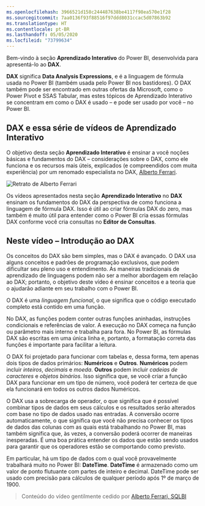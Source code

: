```yaml
---
ms.openlocfilehash: 3966521d158c244487638be4117f98ea570e1f28
ms.sourcegitcommit: 7aa0136f93f88516f97ddd8031ccac5d07863b92
ms.translationtype: HT
ms.contentlocale: pt-BR
ms.lasthandoff: 05/05/2020
ms.locfileid: "73799634"
---
```

Bem-vindo à seção **Aprendizado Interativo** do Power BI, desenvolvida para apresentá-lo ao **DAX**.

**DAX** significa **Data Analysis Expressions**, e é a linguagem de fórmula usada no Power BI (também usada pelo Power BI nos bastidores). O DAX também pode ser encontrado em outras ofertas da Microsoft, como o Power Pivot e SSAS Tabular, mas estes tópicos de Aprendizado Interativo se concentram em como o DAX é usado – e pode ser usado por você – no Power BI.

## <a name="dax-and-this-guided-learning-video-series"></a>DAX e essa série de vídeos de Aprendizado Interativo
O objetivo desta seção **Aprendizado Interativo** é ensinar a você noções básicas e fundamentos do DAX – considerações sobre o DAX, como ele funciona e os recursos mais úteis, explicados (e compreendidos com muita experiência) por um renomado especialista no DAX, [Alberto Ferrari](https://www.sqlbi.com/learning-dax).

![Retrato de Alberto Ferrari](media/7-1-intro-to-dax/intro_dax_6_alberto_ferrari.png)

Os vídeos apresentados nesta seção **Aprendizado Interativo** no **DAX** ensinam os fundamentos do DAX da perspectiva de como funciona a linguagem de fórmula DAX. Isso é útil ao criar fórmulas DAX do zero, mas também é muito útil para entender como o Power BI cria essas fórmulas DAX conforme você cria consultas no **Editor de Consultas**.

## <a name="in-this-video---introduction-to-dax"></a>Neste vídeo – Introdução ao DAX
Os conceitos do DAX são bem simples, mas o DAX é avançado. O DAX usa alguns conceitos e padrões de programação exclusivos, que podem dificultar seu pleno uso e entendimento. As maneiras tradicionais de aprendizado de linguagens podem não ser a melhor abordagem em relação ao DAX; portanto, o objetivo deste vídeo é ensinar conceitos e a teoria que o ajudarão adiante em seu trabalho com o Power BI.

O DAX é uma *linguagem funcional*, o que significa que o código executado completo está contido em uma função.

No DAX, as funções podem conter outras funções aninhadas, instruções condicionais e referências de valor. A execução no DAX começa na função ou parâmetro mais interno e trabalha para fora. No Power BI, as fórmulas DAX são escritas em uma única linha e, portanto, a formatação correta das funções é importante para facilitar a leitura.

O DAX foi projetado para funcionar com tabelas e, dessa forma, tem apenas dois tipos de dados primários: **Numéricos** e **Outros**. **Numéricos** podem incluir *inteiros*, *decimais* e *moeda*. **Outros** podem incluir *cadeias de caracteres* e *objetos binários*. Isso significa que, se você criar a função DAX para funcionar em um tipo de número, você poderá ter certeza de que ela funcionará em todos os outros dados Numéricos.

O DAX usa a sobrecarga de operador, o que significa que é possível combinar tipos de dados em seus cálculos e os resultados serão alterados com base no tipo de dados usado nas entradas. A conversão ocorre automaticamente, o que significa que você não precisa conhecer os tipos de dados das colunas com as quais está trabalhando no Power BI, mas também significa que, às vezes, a conversão poderá ocorrer de maneiras inesperadas. É uma boa prática entender os dados que estão sendo usados para garantir que os operadores estão se comportando como previsto.

Em particular, há um tipo de dados com o qual você provavelmente trabalhará muito no Power BI: **DateTime**. **DateTime** é armazenado como um valor de ponto flutuante com partes de inteiro e decimal. DateTime pode ser usado com precisão para cálculos de qualquer período após 1º de março de 1900.

> Conteúdo do vídeo gentilmente cedido por [Alberto Ferrari, SQLBI](https://www.sqlbi.com/learning-dax/?utm_source=powerbi&utm_medium=marketing&utm_campaign=after-summit)
> 
> 

